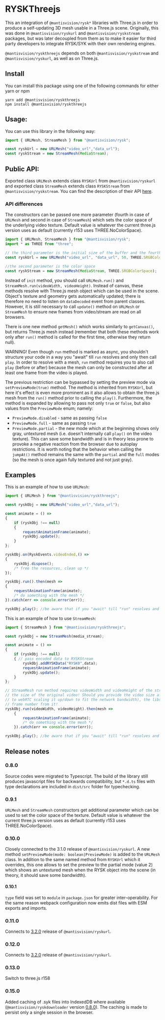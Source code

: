 # RYSKThreejs
This an integration of ``@mantisvision/rysk*`` libraries with Three.js in order to produce a self-updating 3D mesh
usable in a Three.js scene. Originally, this was done in ``@mantisvision/ryskurl`` and ``@mantisvision/ryskstream``
packages, but was later decoupled from them as to make it easier for third party developers to integrate RYSK/SYK with
their own rendering engines.

``@mantisvision/ryskthreejs`` depends on both ``@mantisvision/ryskstream`` and ``@mantisvision/ryskurl``, as well as on
Three.js.

## Install
You can install this package using one of the following commands for either yarn or npm
```
yarn add @mantisvision/ryskthreejs
npm install @mantisvision/ryskthreejs
```

## Usage:
You can use this library in the following way:
```javascript
import { URLMesh, StreamMesh } from "@mantisvision/rysk";

const ryskUrl = new URLMesh("video_url","data_url");
const ryskStream = new StreamMesh(MediaStream);
```

## Public API:
Exported class ``URLMesh`` extends class ``RYSKUrl`` from ``@mantisvision/ryskurl`` and exported class ``StreamMesh``
extends class ``RYSKStream`` from ``@mantisvision/ryskstream``. You can find the description of their API [here](./ryskurlryskstream.md).

### API differences
The constructors can be passed one more parameter (fourth in case of ``URLMesh`` and second in case of ``StreamMesh``) which sets the color space of the underlying video texture. Default value is whatever the current three.js version uses as default (currently r153 uses THREE.NoColorSpace).

```javascript
import { URLMesh, StreamMesh } from "@mantisvision/rysk";
import * as THREE from "three";

// the third parameter is the initial size of the buffer and the fourth is the colorspace
const ryskUrl = new URLMesh("video_url", "data_url", 50, THREE.SRGBColorSpace);

//the second parameter is the color space
const ryskStream = new StreamMesh(MediaStream, THREE.SRGBColorSpace);
```

Instead of ``init`` method, you should call ``URLMesh.run()`` and ``StreamMesh.run(videoWidth, videoHeight)``. Instead of canvas,
these methods resolve with Three.js mesh object which can be used in the scene. Object's texture and geometry gets 
automatically updated; there is therefore no need to listen on ``dataDecoded`` event from parent classes. However, it
is still necessary to call ``update()`` method on ``URLMesh`` or ``StreamMesh`` to ensure new frames from video/stream
are read on all browsers.

There is one new method ``getMesh()`` which works similarly to ``getCanvas()``, but returns Three.js mesh instead
(remember that both these methods work only after ``run()`` method is called for the first time, otherwise they return 
null).

WARNING! Even though ``run`` method is marked as async, you shouldn't structure your code in a way you "await" till ``run`` resolves
and only then call ``play``. In order to resolve with a mesh, ``run`` method requires you to also call ``play`` (before or after)
because the mesh can only be constructed after at least one frame from the video is played.

The previous restriction can be bypassed by setting the preview mode via ``setPreviewMode(true)`` method. The method is inherited from ``RYSKUrl``, but here it's effect is even more prominent as it also allows to obtain the three.js mesh from the ``run()`` method prior to calling the ``play()``. Furthermore, the method is expanded by allowing to pass not only ``true`` or ``false``, but also values from the ``PreviewMode`` enum; namely:
- ``PreviewMode.disabled`` - same as passing ``false``
- ``PreviewMode.full`` - same as passing ``true``
- ``PreviewMode.partial`` - the new mode which at the beginning shows only gray, untextured mesh (i.e. doesn't internally call ``play()`` on the video texture). This can save some bandwidth and is in theory less prone to provoke a negative reaction from the browser due to autoplay restrictions. It is worth noting that the behavior when calling the ``jumpAt()`` method remains the same with the ``partial`` and the ``full`` modes (so the mesh is once again fully textured and not just gray).

## Examples
This is an example of how to use ``URLMesh``:

```javascript
import { URLMesh } from "@mantisvision/ryskthreejs";

const ryskObj = new URLMesh("video_url","data_url");

const animate = () => 
{
	if (ryskObj !== null)
	{
		requestAnimationFrame(animate);
		ryskObj.update();
	}
};

ryskObj.on(RyskEvents.videoEnded,() => 
{ 
	ryskObj.dispose();
	/* free the resources, clean up */ 
});

ryskObj.run().then(mesh => 
{
	requestAnimationFrame(animate);
	/* do something with the mesh */
}).catch(err => console.error(err));

ryskObj.play(); //be aware that if you "await" till "run" resolves and only then call play(), you will block yourself.
```

This is an example of how to use ``StreamMesh``:

```javascript
import { StreamMesh } from "@mantisvision/ryskthreejs";

const ryskObj = new StreamMesh(media_stream);

const animate = () => 
{
	if (ryskObj !== null)
	{ // pass encoded data to RYSKStream
		ryskObj.addRYSKData("RYSK0",data);
		requestAnimationFrame(animate);
		ryskObj.update();
	}
};

// StreamMesh run method requires videoWidth and videoHeight of the stream. Be mindful that this should be
// the size of the original video! Should you provide the video size after scaling it up/down (for example due 
// to webRTC scaling it up/down to fit the network bandwidth), the library will have trouble to read the correct
// frame number from it!
ryskObj.run(videoWidth, videoHeight).then(mesh => 
	{
		requestAnimationFrame(animate);
		/* do something with the mesh */
	}).catch(err => console.error(err));

ryskObj.play(); //be aware that if you "await" till "run" resolves and only then call play(), you will block yourself.
```
## Release notes

### 0.8.0
Source codes were migrated to Typescript. The build of the library still produces javascript files for backwards
compatibility, but ``*.d.ts`` files with type declarations are included in ``dist/src`` folder for typechecking.

### 0.9.1
``URLMesh`` and ``StreamMesh`` constructors get additional parameter which can be used to set the color space of the texture.
Default value is whatever the current three.js version uses as default (currently r153 uses THREE.NoColorSpace).

### 0.10.0
Closely connected to the 3.1.0 release of ``@mantisvision/ryskurl``. A new method ``setPreviewMode(mode: boolean|PreviewMode)`` is added to the ``URLMesh`` class. In addition to the same named method from ``RYSKUrl`` which it overrides, this one allows to set the preview to the partial mode (value 2) which shows an untextured mesh when the RYSK object into the scene (in theory, it should save some bandwidth).

#### 0.10.1
``type`` field was set to ``module`` in ``package.json`` for greater inter-operability. For the same reason webpack configuration now emits dist files with ESM exports and imports.

### 0.11.0
Connects to [3.2.0](./ryskurlryskstream.md#320) release of ``@mantisvision/ryskurl``.

### 0.12.0
Connects to [3.2.0](./ryskurlryskstream.md#320) release of ``@mantisvision/ryskurl``.

### 0.13.0
Switch to three.js r158

### 0.15.0
Added caching of .syk files into IndexedDB where available (``@mantisvision/ryskdownloader`` version [0.8.0](./downloader.md#080)). The caching is made to persist only a single session in the browser.
